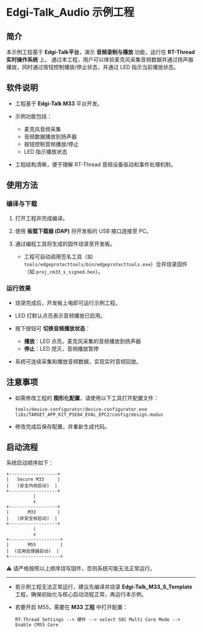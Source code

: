 # Edgi-Talk_Audio 示例工程

## 简介

本示例工程基于 **Edgi-Talk平台**，演示 **音频录制与播放** 功能，运行在 **RT-Thread 实时操作系统** 上。
通过本工程，用户可以体验麦克风采集音频数据并通过扬声器播放，同时通过按钮控制播放/停止状态，并通过 LED 指示当前播放状态。

## 软件说明

* 工程基于 **Edgi-Talk M33** 平台开发。
* 示例功能包括：

  * 麦克风音频采集
  * 音频数据播放到扬声器
  * 按钮控制音频播放/停止
  * LED 指示播放状态
* 工程结构清晰，便于理解 RT-Thread 音频设备驱动和事件处理机制。

## 使用方法

### 编译与下载

1. 打开工程并完成编译。
2. 使用 **板载下载器 (DAP)** 将开发板的 USB 接口连接至 PC。
3. 通过编程工具将生成的固件烧录至开发板。

   * 工程可自动调用签名工具（如 `tools/edgeprotecttools/bin/edgeprotecttools.exe`）合并烧录固件（如 `proj_cm33_s_signed.hex`）。

### 运行效果

* 烧录完成后，开发板上电即可运行示例工程。
* LED 灯默认点亮表示音频播放已启用。
* 按下按钮可 **切换音频播放状态**：

  * **播放**：LED 点亮，麦克风采集的音频播放到扬声器
  * **停止**：LED 熄灭，音频播放暂停
* 系统可连续采集和播放音频数据，实现实时音频回放。

## 注意事项

* 如需修改工程的 **图形化配置**，请使用以下工具打开配置文件：

  ```
  tools/device-configurator/device-configurator.exe
  libs/TARGET_APP_KIT_PSE84_EVAL_EPC2/config/design.modus
  ```
* 修改完成后保存配置，并重新生成代码。

## 启动流程

系统启动顺序如下：

```
+------------------+
|   Secure M33     |
|   (安全内核启动)  |
+------------------+
          |
          v
+------------------+
|       M33        |
|   (非安全核启动)  |
+------------------+
          |
          v
+-------------------+
|       M55         |
|  (应用处理器启动)  |
+-------------------+
```

⚠️ 请严格按照以上顺序烧写固件，否则系统可能无法正常运行。

---

* 若示例工程无法正常运行，建议先编译并烧录 **Edgi-Talk\_M33\_S\_Template** 工程，确保初始化与核心启动流程正常，再运行本示例。
* 若要开启 M55，需要在 **M33 工程** 中打开配置：

  ```
  RT-Thread Settings --> 硬件 --> select SOC Multi Core Mode --> Enable CM55 Core
  ```

